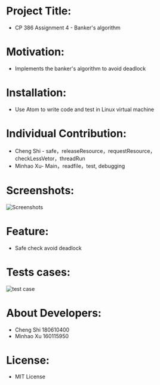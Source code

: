 # Project Title:
* CP 386 Assignment 4 - Banker's algorithm
# Motivation:
* Implements the banker's algorithm to avoid deadlock
# Installation:
* Use Atom to write code and test in Linux virtual machine
# Individual Contribution:
* Cheng Shi - safe，releaseResource，requestResource，checkLessVetor，threadRun
* Minhao Xu- Main，readfile，test, debugging
# Screenshots:
![Screenshots](https://user-images.githubusercontent.com/87878778/127756040-4a559bcb-0e9d-4db8-8f57-7b3445345d11.png)
# Feature:
* Safe check avoid deadlock
# Tests cases:
![test case](https://user-images.githubusercontent.com/87878778/127755884-d28cff70-ac0b-4b52-91ec-c16cfc8beb54.png)
# About Developers:
* Cheng Shi 180610400
* Minhao Xu 160115950
# License:
* MIT License
